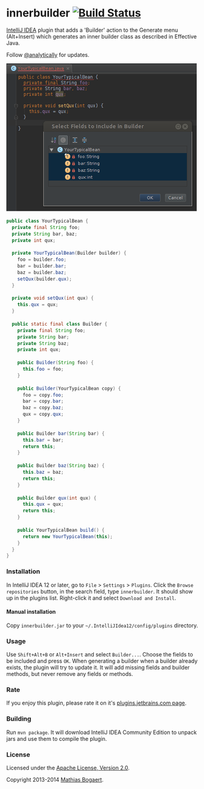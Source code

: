 innerbuilder [![Build Status](https://travis-ci.org/analytically/innerbuilder.png)](https://travis-ci.org/analytically/innerbuilder)
============

[IntelliJ IDEA](http://www.jetbrains.com/idea/) plugin that adds a 'Builder' action to the Generate menu (Alt+Insert)
which generates an inner builder class as described in Effective Java.

Follow [@analytically](http://twitter.com/analytically) for updates.

![screenshot](screenshot.png)

```java
public class YourTypicalBean {
  private final String foo;
  private String bar, baz;
  private int qux;

  private YourTypicalBean(Builder builder) {
    foo = builder.foo;
    bar = builder.bar;
    baz = builder.baz;
    setQux(builder.qux);
  }

  private void setQux(int qux) {
    this.qux = qux;
  }

  public static final class Builder {
    private final String foo;
    private String bar;
    private String baz;
    private int qux;

    public Builder(String foo) {
      this.foo = foo;
    }

    public Builder(YourTypicalBean copy) {
      foo = copy.foo;
      bar = copy.bar;
      baz = copy.baz;
      qux = copy.qux;
    }

    public Builder bar(String bar) {
      this.bar = bar;
      return this;
    }

    public Builder baz(String baz) {
      this.baz = baz;
      return this;
    }

    public Builder qux(int qux) {
      this.qux = qux;
      return this;
    }

    public YourTypicalBean build() {
      return new YourTypicalBean(this);
    }
  }
}
```

### Installation

In IntelliJ IDEA 12 or later, go to `File` > `Settings` > `Plugins`. Click the `Browse repositories` button, in
the search field, type `innerbuilder`. It should show up in the plugins list. Right-click it and select `Download and Install`.

#### Manual installation

Copy `innerbuilder.jar` to your `~/.IntelliJIdea12/config/plugins` directory.

### Usage

Use `Shift+Alt+B` or `Alt+Insert` and select `Builder...`. Choose the fields to be included and press `OK`. When generating a
builder when a builder already exists, the plugin will try to update it. It will add missing fields and builder methods, but
never remove any fields or methods.

### Rate

If you enjoy this plugin, please rate it on it's [plugins.jetbrains.com page](http://plugins.jetbrains.com/plugin/7354).

### Building

Run `mvn package`. It will download IntelliJ IDEA Community Edition to unpack jars and use them to compile the plugin.

### License

Licensed under the [Apache License, Version 2.0](http://www.apache.org/licenses/LICENSE-2.0).

Copyright 2013-2014 [Mathias Bogaert](mailto:mathias.bogaert@gmail.com).